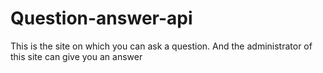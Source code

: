 # Question-answer-api
This is the site on which you can ask a question. And the administrator of this site can give you an answer
